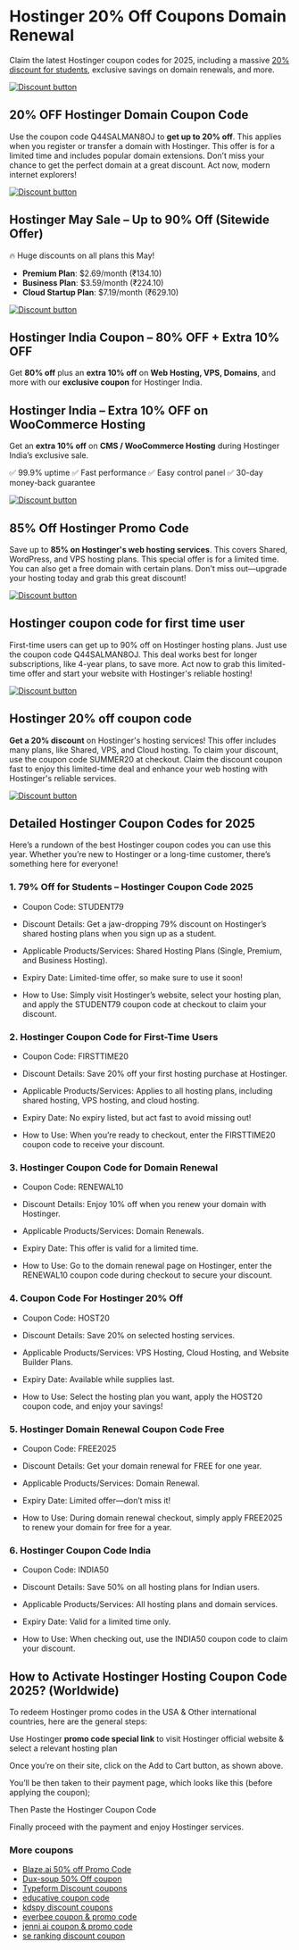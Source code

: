 # Hostinger 20% Off Coupons Domain Renewal

Claim the latest Hostinger coupon codes for 2025, including a massive [20% discount for students](https://hostinger.in/?REFERRALCODE=NTFTARUNTLQL), exclusive savings on domain renewals, and more.

[![Discount button](https://github.com/user-attachments/assets/7c5df22a-d2c2-42a2-8fb0-67a326613abd)](https://hostinger.in?REFERRALCODE=NTFTARUNTLQL)

## 20% OFF Hostinger Domain Coupon Code

Use the coupon code Q44SALMAN8OJ to **get up to 20% off**. This applies when you register or transfer a domain with Hostinger. This offer is for a limited time and includes popular domain extensions. Don’t miss your chance to get the perfect domain at a great discount. Act now, modern internet explorers!

[![Discount button](https://github.com/user-attachments/assets/7c5df22a-d2c2-42a2-8fb0-67a326613abd)](https://hostinger.in?REFERRALCODE=NTFTARUNTLQL)

## Hostinger May Sale – Up to 90% Off (Sitewide Offer)

🔥 Huge discounts on all plans this May!

* **Premium Plan**: $2.69/month (₹134.10)
* **Business Plan**: $3.59/month (₹224.10)
* **Cloud Startup Plan**: $7.19/month (₹629.10)

[![Discount button](https://github.com/user-attachments/assets/7c5df22a-d2c2-42a2-8fb0-67a326613abd)](https://hostinger.in?REFERRALCODE=NTFTARUNTLQL)

## Hostinger India Coupon – 80% OFF + Extra 10% OFF

Get **80% off** plus an **extra 10% off** on **Web Hosting, VPS, Domains**, and more with our **exclusive coupon** for Hostinger India.

## Hostinger India – Extra 10% OFF on WooCommerce Hosting

Get an **extra 10% off** on **CMS / WooCommerce Hosting** during Hostinger India’s exclusive sale.

✅ 99.9% uptime
✅ Fast performance
✅ Easy control panel
✅ 30-day money-back guarantee

[![Discount button](https://github.com/user-attachments/assets/7c5df22a-d2c2-42a2-8fb0-67a326613abd)](https://hostinger.in?REFERRALCODE=NTFTARUNTLQL)

## 85% Off Hostinger Promo Code

Save up to **85% on Hostinger's web hosting services**. This covers Shared, WordPress, and VPS hosting plans. This special offer is for a limited time. You can also get a free domain with certain plans. Don’t miss out—upgrade your hosting today and grab this great discount!

[![Discount button](https://github.com/user-attachments/assets/7c5df22a-d2c2-42a2-8fb0-67a326613abd)](https://hostinger.in?REFERRALCODE=NTFTARUNTLQL)

## Hostinger coupon code for first time user

First-time users can get up to 90% off on Hostinger hosting plans. Just use the coupon code Q44SALMAN8OJ. This deal works best for longer subscriptions, like 4-year plans, to save more. Act now to grab this limited-time offer and start your website with Hostinger's reliable hosting!

[![Discount button](https://github.com/user-attachments/assets/7c5df22a-d2c2-42a2-8fb0-67a326613abd)](https://hostinger.in?REFERRALCODE=NTFTARUNTLQL)

## Hostinger 20% off coupon code

**Get a 20% discount** on Hostinger's hosting services! This offer includes many plans, like Shared, VPS, and Cloud hosting. To claim your discount, use the coupon code SUMMER20 at checkout. Claim the discount coupon fast to enjoy this limited-time deal and enhance your web hosting with Hostinger's reliable services.

[![Discount button](https://github.com/user-attachments/assets/7c5df22a-d2c2-42a2-8fb0-67a326613abd)](https://hostinger.in?REFERRALCODE=NTFTARUNTLQL)

## Detailed Hostinger Coupon Codes for 2025

Here’s a rundown of the best Hostinger coupon codes you can use this year. Whether you’re new to Hostinger or a long-time customer, there’s something here for everyone!

### 1. 79% Off for Students – Hostinger Coupon Code 2025

* Coupon Code: STUDENT79

* Discount Details: Get a jaw-dropping 79% discount on Hostinger’s shared hosting plans when you sign up as a student.

* Applicable Products/Services: Shared Hosting Plans (Single, Premium, and Business Hosting).

* Expiry Date: Limited-time offer, so make sure to use it soon!

* How to Use: Simply visit Hostinger’s website, select your hosting plan, and apply the STUDENT79 coupon code at checkout to claim your discount.

### 2. Hostinger Coupon Code for First-Time Users

* Coupon Code: FIRSTTIME20

* Discount Details: Save 20% off your first hosting purchase at Hostinger.

* Applicable Products/Services: Applies to all hosting plans, including shared hosting, VPS hosting, and cloud hosting.

* Expiry Date: No expiry listed, but act fast to avoid missing out!

* How to Use: When you’re ready to checkout, enter the FIRSTTIME20 coupon code to receive your discount.

### 3. Hostinger Coupon Code for Domain Renewal

* Coupon Code: RENEWAL10

* Discount Details: Enjoy 10% off when you renew your domain with Hostinger.

* Applicable Products/Services: Domain Renewals.

* Expiry Date: This offer is valid for a limited time.

* How to Use: Go to the domain renewal page on Hostinger, enter the RENEWAL10 coupon code during checkout to secure your discount.

### 4. Coupon Code For Hostinger 20% Off

* Coupon Code: HOST20

* Discount Details: Save 20% on selected hosting services.

* Applicable Products/Services: VPS Hosting, Cloud Hosting, and Website Builder Plans.

* Expiry Date: Available while supplies last.

* How to Use: Select the hosting plan you want, apply the HOST20 coupon code, and enjoy your savings!

### 5. Hostinger Domain Renewal Coupon Code Free

* Coupon Code: FREE2025

* Discount Details: Get your domain renewal for FREE for one year.

* Applicable Products/Services: Domain Renewal.

* Expiry Date: Limited offer—don’t miss it!

* How to Use: During domain renewal checkout, simply apply FREE2025 to renew your domain for free for a year.

### 6. Hostinger Coupon Code India

* Coupon Code: INDIA50

* Discount Details: Save 50% on all hosting plans for Indian users.

* Applicable Products/Services: All hosting plans and domain services.

* Expiry Date: Valid for a limited time only.

* How to Use: When checking out, use the INDIA50 coupon code to claim your discount.

## How to Activate Hostinger Hosting Coupon Code 2025? (Worldwide)

To redeem Hostinger promo codes in the USA & Other international countries, here are the general steps:

Use Hostinger **promo code special link** to visit Hostinger official website & select a relevant hosting plan

Once you’re on their site, click on the Add to Cart button, as shown above.

You’ll be then taken to their payment page, which looks like this (before applying the coupon);

Then Paste the Hostinger Coupon Code

Finally proceed with the payment and enjoy Hostinger services.

### More coupons

* [Blaze.ai 50% off Promo Code](https://github.com/williamssw/Blaze/)
* [Dux-soup 50% Off coupon](https://github.com/williamssw/Dux/)
* [Typeform Discount coupons](https://github.com/pauld34rf/Typeform/)
* [educative coupon code](https://github.com/ttelang/Educative/)
* [kdspy discount coupons](https://github.com/williamssw/kdspy)
* [everbee coupon & promo code](https://github.com/williamssw/everbee/)
* [jenni ai coupon & promo code](https://github.com/SERankingCoupon/Jenni/)
* [se ranking discount coupon](https://github.com/SERankingCoupon/discount/)
